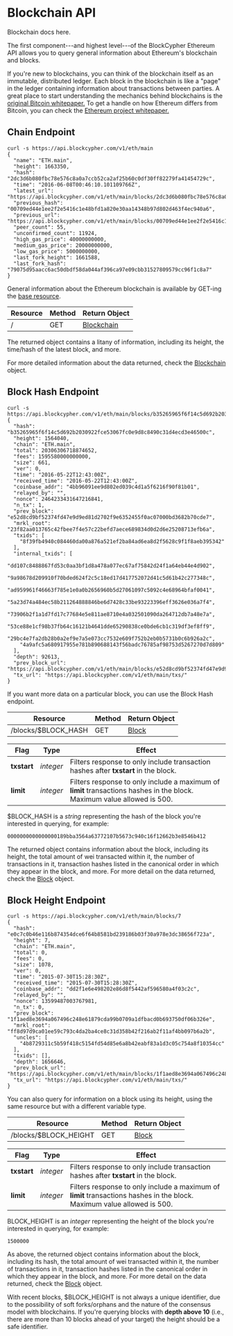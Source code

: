 # Blockchain API

Blockchain docs here.

The first component---and highest level---of the BlockCypher Ethereum API allows you to query general information about Ethereum's blockchain and blocks.

If you're new to blockchains, you can think of the blockchain itself as an immutable, distributed ledger. Each block in the blockchain is like a "page" in the ledger containing information about transactions between parties. A great place to start understanding the mechanics behind blockchains is the [original Bitcoin whitepaper.](http://bitcoin.org/bitcoin.pdf) To get a handle on how Ethereum differs from Bitcoin, you can check the [Ethereum project whitepaper.](https://github.com/ethereum/wiki/wiki/White-Paper)

## Chain Endpoint

```shell
curl -s https://api.blockcypher.com/v1/eth/main
{
  "name": "ETH.main",
  "height": 1663350,
  "hash": "2dc3d6b080fbc78e576c8a0a7ccb52ca2af25b60c0df30ff82279fa41454729c",
  "time": "2016-06-08T00:46:10.101109766Z",
  "latest_url": "https://api.blockcypher.com/v1/eth/main/blocks/2dc3d6b080fbc78e576c8a0a7ccb52ca2af25b60c0df30ff82279fa41454729c",
  "previous_hash": "00709ed44e1ee2f2e5416c1e48bfd1a820e30aa14348b97d802d463f4ec940a6",
  "previous_url": "https://api.blockcypher.com/v1/eth/main/blocks/00709ed44e1ee2f2e5416c1e48bfd1a820e30aa14348b97d802d463f4ec940a6",
  "peer_count": 55,
  "unconfirmed_count": 11924,
  "high_gas_price": 40000000000,
  "medium_gas_price": 20000000000,
  "low_gas_price": 5000000000,
  "last_fork_height": 1661588,
  "last_fork_hash": "79075d95aacc6ac50dbdf58da044af396ca97e09cbb31527809579cc96f1c8a7"
}
```

General information about the Ethereum blockchain is available by GET-ing the [base resource](#restful-resources).

Resource | Method | Return Object
-------- | ------ | -------------
/ | GET | [Blockchain](#blockchain)

The returned object contains a litany of information, including its height, the time/hash of the latest block, and more.

For more detailed information about the data returned, check the [Blockchain](#blockchain) object.

## Block Hash Endpoint

```shell
curl -s https://api.blockcypher.com/v1/eth/main/blocks/b35265965f6f14c5d692b2030922fce53067fc0e9d8c8490c31d4ecd3e46500c
{
  "hash": "b35265965f6f14c5d692b2030922fce53067fc0e9d8c8490c31d4ecd3e46500c",
  "height": 1564040,
  "chain": "ETH.main",
  "total": 20306306718874652,
  "fees": 1595580000000000,
  "size": 661,
  "ver": 0,
  "time": "2016-05-22T12:43:00Z",
  "received_time": "2016-05-22T12:43:00Z",
  "coinbase_addr": "4bb96091ee9d802ed039c4d1a5f6216f90f81b01",
  "relayed_by": "",
  "nonce": 2464233431647216841,
  "n_tx": 1,
  "prev_block": "e52d8cd9bf52374fd47e9d9ed81d2702f9e6352455f0ac07000bd3682b70cde7",
  "mrkl_root": "23f82aa013765c42fbee7f4e57c22befd7aece689834d0d2d6e25208713efb6a",
  "txids": [
    "8f39fb4940c084460da00a876a521ef2ba84ad6ea8d2f5628c9f1f8aeb395342"
  ],
  "internal_txids": [
    "dd107c8488867fd53c0aa3bf1d8a478a077ec67af75842d24f1a64eb44e4d902",
    "9a98678d209910f70bded624f2c5c18ed17d417752072d41c5d61b42c277348c",
    "ad959961f46663f785e1e0a0b2656960b5d27061097c5092c4e68964bfaf0041",
    "5a23d74a484ec58b211264888846be6d7428c33be93223396eff3626e036a7f4",
    "73906b2f1a1d7fd17c77684e5e811ae8710e4a032501090da264712db7a48e7a",
    "53ce88e1cf98b37fb64c16121b4641dde65290838ce0bde6cb1c319df3ef8ff9",
    "29bc4e7fa2db28b0a2ef9e7a5e073cc7532e609f752b2eb0b5731b0c6b926a2c",
    "4a9afc5a680917955e781b890688143f56badc76785af98753d5267270d7d809"
  ],
  "depth": 92613,
  "prev_block_url": "https://api.blockcypher.com/v1/eth/main/blocks/e52d8cd9bf52374fd47e9d9ed81d2702f9e6352455f0ac07000bd3682b70cde7",
  "tx_url": "https://api.blockcypher.com/v1/eth/main/txs/"
}
```

If you want more data on a particular block, you can use the Block Hash endpoint.

Resource | Method | Return Object
-------- | ------ | -------------
/blocks/$BLOCK_HASH | GET | [Block](#block)

Flag | Type | Effect
---- | ---- | ------
**txstart** | *integer* | Filters response to only include transaction hashes after **txstart** in the block.
**limit** | *integer* | Filters response to only include a maximum of **limit** transactions hashes in the block. Maximum value allowed is 500.

$BLOCK_HASH is a *string* representing the hash of the block you're interested in querying, for example:

`0000000000000000189bba3564a63772107b5673c940c16f12662b3e8546b412`

The returned object contains information about the block, including its height, the total amount of wei transacted within it, the number of transactions in it, transaction hashes listed in the canonical order in which they appear in the block, and more. For more detail on the data returned, check the [Block](#block) object.

## Block Height Endpoint

```shell
curl -s https://api.blockcypher.com/v1/eth/main/blocks/7
{
  "hash": "e0c7c0b46e116b874354dce6f64b8581bd239186b03f30a978e3dc38656f723a",
  "height": 7,
  "chain": "ETH.main",
  "total": 0,
  "fees": 0,
  "size": 1078,
  "ver": 0,
  "time": "2015-07-30T15:28:30Z",
  "received_time": "2015-07-30T15:28:30Z",
  "coinbase_addr": "dd2f1e6e498202e86d8f5442af596580a4f03c2c",
  "relayed_by": "",
  "nonce": 13599487003767981,
  "n_tx": 0,
  "prev_block": "1f1aed8e3694a067496c248e61879cda99b0709a1dfbacd0b693750df06b326e",
  "mrkl_root": "ff8d97d9ca01ee59c793c4da2ba4ce8c31d358b42f216ab2f11af4bb097b6a2b",
  "uncles": [
    "4b8729311c5b59f418c5154fd54d85e6a8b42eabf83a1d3c05c754a8f10354cc"
  ],
  "txids": [],
  "depth": 1656646,
  "prev_block_url": "https://api.blockcypher.com/v1/eth/main/blocks/1f1aed8e3694a067496c248e61879cda99b0709a1dfbacd0b693750df06b326e",
  "tx_url": "https://api.blockcypher.com/v1/eth/main/txs/"
}
```

You can also query for information on a block using its height, using the same resource but with a different variable type.

Resource | Method | Return Object
-------- | ------ | -------------
/blocks/$BLOCK_HEIGHT | GET | [Block](#block)

Flag | Type | Effect
---- | ---- | ------
**txstart** | *integer* | Filters response to only include transaction hashes after **txstart** in the block.
**limit** | *integer* | Filters response to only include a maximum of **limit** transactions hashes in the block. Maximum value allowed is 500.

BLOCK_HEIGHT is an *integer* representing the height of the block you're interested in querying, for example:

`1500000`

As above, the returned object contains information about the block, including its hash, the total amount of wei transacted within it, the number of transactions in it, transaction hashes listed in the canonical order in which they appear in the block, and more. For more detail on the data returned, check the [Block](#block) object.

<aside class="warning">
With recent blocks, $BLOCK_HEIGHT is not always a unique identifier, due to the possibility of soft forks/orphans and the nature of the consensus model with blockchains. If you're querying blocks with <b>depth above 10</b> (i.e., there are more than 10 blocks ahead of your target) the height should be a safe identifier.
</aside>

